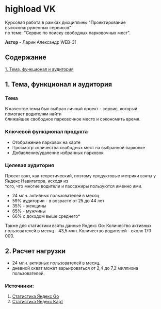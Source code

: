 # highload VK

Курсовая работа в рамках дисциплины "Проектирование высоконагруженных сервисов"<br> по теме: 
"Сервис по поиску свободных парковочных мест".

**Автор** - Ларин Александр WEB-31

## Содержание
  [1. Тема, функционал и аудитория](#раздел-1)
## 1. Тема, функционал и аудитория

### Тема
В качестве темы был выбран личный проект - сервис, который помогает водителям найти <br> ближайшее свободное парковочное место и сэкономить время.

### Ключевой функционал продукта
- Отображение парковок на карте
- Просмотр количества свободных мест на выбранной парковке
- Добавление/удаление избранных парковок

### Целевая аудитория
Проект взят, как теоретический, поэтому продуктовые метрики взяты у Яндекс Навигатора, исходя из <br> того, что многие водители и пассажиры пользуются именно ими.

- 24 млн. активных пользователей в месяц
- 59% аудитории - в возрасте от 25 до 44 лет
- 35% - женщины
- 65% - мужчины
- 66% с доходом выше среднего*

Также для статистики взяты данные Яндекс Go:
Количество активных пользователей в месяц - 43,5 млн.
Количество водителей - около 170 000.

## 2. Расчет нагрузки
- 24 млн. активных пользователей в месяц.
- дневной охват может варьироваться от 2,4 до 7,2 миллиона пользователей.

### Источники:
1. [Статистика Яндекс Go](https://inclient.ru/yandex-stats/#go)<br>
2. [Статистика Яндекс Карт](https://www.retail.ru/rbc/pressreleases/prodvizhenie-biznesa-v-puti-geomediynaya-reklama-kak-instrument-marketinga-v-2023/)






